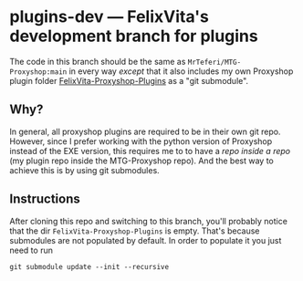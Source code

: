 # plugins-dev — FelixVita's development branch for plugins
The code in this branch should be the same as `MrTeferi/MTG-Proxyshop:main` in every way _except_ that it also includes my own Proxyshop plugin folder [FelixVita-Proxyshop-Plugins](https://github.com/HelixVita/FelixVita-Proxyshop-Plugins) as a "git submodule".

## Why?
In general, all proxyshop plugins are required to be in their own git repo. However, since I prefer working with the python version of Proxyshop instead of the EXE version, this requires me to to have a _repo inside a repo_ (my plugin repo inside the MTG-Proxyshop repo). And the best way to achieve this is by using git submodules.

## Instructions
After cloning this repo and switching to this branch, you'll probably notice that the dir `FelixVita-Proxyshop-Plugins` is empty. That's because submodules are not populated by default. In order to populate it you just need to run
```shell
git submodule update --init --recursive
```

